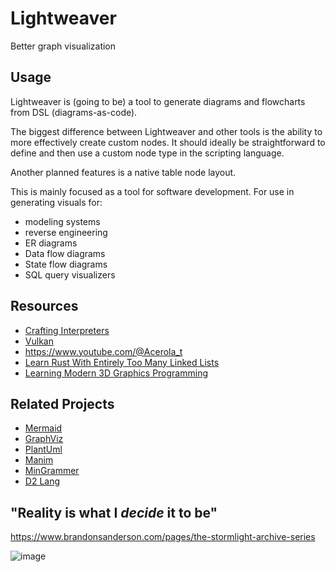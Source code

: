 # Lightweaver

Better graph visualization

## Usage

Lightweaver is (going to be) a tool to generate diagrams and flowcharts from DSL (diagrams-as-code).

The biggest difference between Lightweaver and other tools is the ability to more effectively
create custom nodes. It should ideally be straightforward to define and then use a custom node type in
the scripting language.

Another planned features is a native table node layout.

This is mainly focused as a tool for software development.  For use in generating visuals for:

- modeling systems
- reverse engineering
- ER diagrams
- Data flow diagrams
- State flow diagrams
- SQL query visualizers

## Resources

- [Crafting Interpreters](https://craftinginterpreters.com/contents.html)
- [Vulkan](https://www.vulkan.org/learn)
- https://www.youtube.com/@Acerola_t
- [Learn Rust With Entirely Too Many Linked Lists](https://rust-unofficial.github.io/too-many-lists/index.html)
- [Learning Modern 3D Graphics Programming](https://paroj.github.io/gltut/)

## Related Projects

- [Mermaid](https://github.com/mermaid-js/mermaid)
- [GraphViz](https://gitlab.com/graphviz/graphviz)
- [PlantUml](https://github.com/plantuml/plantuml)
- [Manim](https://github.com/ManimCommunity/manim)
- [MinGrammer](https://github.com/mingrammer/diagrams)
- [D2 Lang](https://github.com/terrastruct/d2)

## "Reality is what I *decide* it to be"

https://www.brandonsanderson.com/pages/the-stormlight-archive-series

![image](https://uploads.coppermind.net/Shash_glyph.svg)